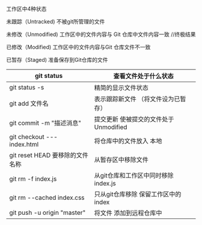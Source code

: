 工作区中4种状态

未跟踪（Untracked) 不被git所管理的文件



未修改（Unmodified) 工作区中的文件内容与 Git 仓库中文件内容一致     //终极结果

已修改（Modified) 工作区中的文件内容与Git 仓库文件不一致

已暂存（Staged) 准备保存到Git仓库的文件





| git status                      | 查看文件处于什么状态                    |
| ------------------------------- | --------------------------------------- |
| git status -s                   | 精简的显示文件状态                      |
| git add  文件名                 | 表示跟踪新文件 （将文件设为已暂存）     |
| git commit -m "描述消息"        | 提交更新  使被提交的文件处于 Unmodified |
| git checkout --- index.html     | 将仓库中的文件放入 本地                 |
| git reset HEAD 要移除的文件名称 | 从暂存区中移除文件                      |
| git rm -f index.js              | 从git仓库和工作区中同时移除index.js     |
| git rm --cached index.css       | 只从git仓库移除  保留工作区中的index    |
| git push -u origin "master"     | 将文件 添加到远程仓库中                 |

